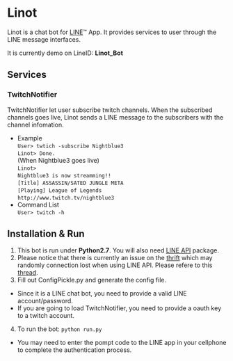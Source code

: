 # Linot
Linot is a chat bot for [LINE](http://line.me/)&trade; App. It provides services to user through the LINE message interfaces. 

It is currently demo on LineID: **Linot_Bot**

## Services
###  TwitchNotifier
TwitchNotifier let user subscribe twitch channels. When the subscribed channels goes live, Linot sends a LINE message to the subscribers with the channel infomation.
* Example<br>
    `User> twtich -subscribe Nightblue3`<br>
    `Linot> Done.`<br>
    (When Nightblue3 goes live)<br>
    `Linot>`<br>
    `Nightblue3 is now streamming!!`<br>
    `[Title] ASSASSIN/SATED JUNGLE META`<br>
    `[Playing] League of Legends`<br>
    `http://www.twitch.tv/nightblue3`<br>
* Command List<br>
    `User> twitch -h`

## Installation & Run
1. This bot is run under **Python2.7**. You will also need [LINE API](http://carpedm20.github.io/line/) package. 
2. Please notice that there is currently an issue on the [thrift](https://github.com/apache/thrift) which may randomly connection lost when using LINE API. Please refere to this [thread](https://github.com/carpedm20/LINE/issues/9).
3. Fill out ConfigPickle.py and generate the config file.
  - Since it is a LINE chat bot, you need to provide a valid LINE account/password.
  - If you are going to load TwitchNotifier, you need to provide a oauth key to a twitch account.
4. To run the bot: `python run.py`
* You may need to enter the pompt code to the LINE app in your cellphone to complete the authentication process.
